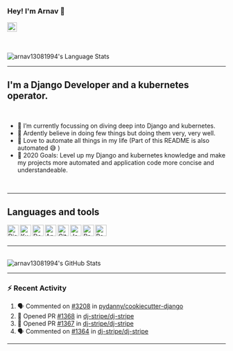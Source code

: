 ### Hey! I'm Arnav  👋

<!-- [<img align="left" alt="" width="22px" src="" />][website] -->
[<img alt="arnav13081994 | LinkedIn" width="22px" src="https://cdn.jsdelivr.net/npm/simple-icons@v3/icons/linkedin.svg" />][linkedin]


<br />
<br />
<img alt="arnav13081994's Language Stats" src="https://github-readme-stats.vercel.app/api/top-langs/?username=arnav13081994&layout=compact&theme=dracula" />
<br />


<!-- 
     ___________
   /  HEY HEY HEY  \
   \     👋👋👋   /
     -----------
       \   ^___^
        \  (O O)\_________
           (___)\         )\/\
                ||------w |
                ||       ||

-->

<!-- [![Website](https://img.shields.io/website?label=arnav13081994.com&style=for-the-badge&url=https%3A%2F%2Farnav13081994.com)](https://arnav13081994.com) -->

---

## I'm a Django Developer and a kubernetes operator.
<br />

- 🌱 I’m currently focussing on diving deep into Django and kubernetes.
- 🔭 Ardently believe in doing few things but doing them very, very well.
- 🤖 Love to automate all things in my life (Part of this README is also automated 😅 )
- 🥅 2020 Goals: Level up my Django and kubernetes knowledge and make my projects more automated and application code more concise and understandeable.

<br />

---

## Languages and tools

<img align="left" alt="Django" width="26px" src="https://gitcdn.link/repo/github/explore/master/topics/django/django.png" />
<img align="left" alt="Kubernetes" width="26px" src="https://gitcdn.link/repo/github/explore/master/topics/kubernetes/kubernetes.png" />
<img align="left" alt="Docker Swarm" width="26px" src="https://gitcdn.link/repo/github/explore/master/topics/docker/docker.png" />
<img align="left" alt="Ansible" width="26px" src="https://gitcdn.link/repo/github/explore/master/topics/ansible/ansible.png" />
<img align="left" alt="Github Actions" width="26px" src="https://gitcdn.link/repo/github/explore/master/topics/actions/actions.png" />
<img align="left" alt="JavaScript" width="26px" src="https://gitcdn.link/repo/github/explore/master/topics/javascript/javascript.png" />
<img align="left" alt="Redis" width="26px" src="https://gitcdn.link/repo/github/explore/master/topics/redis/redis.png" />
<img align="left" alt="PostgreSQL" width="26px" src="https://gitcdn.link/repo/github/explore/master/topics/postgresql/postgresql.png" />

<br />
<br />

---

<br />

<img alt="arnav13081994's GitHub Stats" src="https://github-readme-stats.vercel.app/api?username=arnav13081994&show_icons=true&hide_border=true&count_private=true&theme=radical" />


---

### :zap: Recent Activity


<!--START_SECTION:activity-->
1. 🗣 Commented on [#3208](https://github.com/pydanny/cookiecutter-django/issues/3208) in [pydanny/cookiecutter-django](https://github.com/pydanny/cookiecutter-django)
2. 💪 Opened PR [#1368](https://github.com/dj-stripe/dj-stripe/pull/1368) in [dj-stripe/dj-stripe](https://github.com/dj-stripe/dj-stripe)
3. 💪 Opened PR [#1367](https://github.com/dj-stripe/dj-stripe/pull/1367) in [dj-stripe/dj-stripe](https://github.com/dj-stripe/dj-stripe)
4. 🗣 Commented on [#1364](https://github.com/dj-stripe/dj-stripe/issues/1364) in [dj-stripe/dj-stripe](https://github.com/dj-stripe/dj-stripe)
<!--END_SECTION:activity-->

---

<!-- [website]: https://arnav13081994.com -->
[linkedin]: https://www.linkedin.com/in/arnav-choudhury-88142a109/
<!-- [webdevplaylist]: https://www.youtube.com/playlist?list=PLkwxH9e_vrAJ0WbEsFA9W3I1W-g_BTsbt -->
[jsplaylist]: https://www.youtube.com/playlist?list=PLkwxH9e_vrALRJKu7wfXby3MKeflhTu6B
